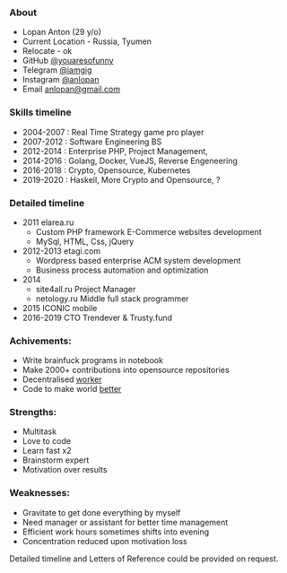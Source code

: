 ### About
* Lopan Anton (29 y/o)
* Current Location - Russia, Tyumen
* Relocate - ok 
* GitHub [@youaresofunny](https://github.com/youaresofunny)
* Telegram [@iamgig](https://t.me/iamgig)
* Instagram [@anlopan](http://instagram.com/anlopan)
* Email anlopan@gmail.com

### Skills timeline
* 2004-2007 : Real Time Strategy game pro player  
* 2007-2012 : Software Engineering BS
* 2012-2014 : Enterprise PHP, Project Management, 
* 2014-2016 : Golang, Docker, VueJS, Reverse Engeneering
* 2016-2018 : Crypto, Opensource, Kubernetes
* 2019-2020 : Haskell, More Crypto and Opensource, ?

### Detailed timeline 
* 2011 elarea.ru
	* Custom PHP framework E-Commerce websites development
  * MySql, HTML, Css, jQuery
* 2012-2013 etagi.com 
  * Wordpress based enterprise ACM system development
  * Business process automation and optimization
* 2014 
	* site4all.ru Project Manager
	* netology.ru Middle full stack programmer
* 2015 ICONIC mobile 
* 2016-2019 CTO Trendever & Trusty.fund

### Achivements:
* Write brainfuck programs in notebook
* Make 2000+ contributions into opensource repositories
* Decentralised [worker](https://www.bitshares.foundation/workers/2018-08-trusty-community-ui-p1)
* Code to make world [better](https://github.com/MPH-Bali)

### Strengths: 
* Multitask
* Love to code
* Learn fast x2
* Brainstorm expert
* Motivation over results

### Weaknesses:
* Gravitate to get done everything by myself
* Need manager or assistant for better time management
* Efficient work hours sometimes shifts into evening
* Concentration reduced upon motivation loss

Detailed timeline and Letters of Reference could be provided on request.
